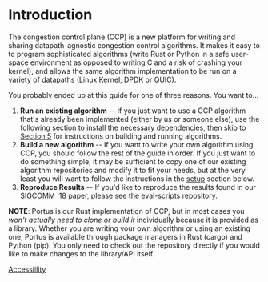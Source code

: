 # Introduction

The congestion control plane (CCP) is a new platform for writing and sharing datapath-agnostic congestion control algorithms.
It makes it easy to to program sophisticated algorithms (write Rust or Python in a safe user-space environment
as opposed to writing C and a risk of crashing your kernel), and allows the same algorithm 
implementation to be run on a variety of datapaths (Linux Kernel, DPDK or QUIC). 

You probably ended up at this guide for one of three reasons. You want to...
1. **Run an existing algorithm** -- If you just want to use a CCP algorithm that's already been implemented (either by us or someone else),
use the [following section](./setup/index.md) to install the necessary dependencies, then skip to 
[Section 5](./running.md) for instructions on building and running algorithms. 
2. **Build a new algorithm** -- If you want to write your own algorithm using CCP, you should follow the rest of the guide in order.
If you just want to do something simple, it may be sufficient to copy one of our existing algorithm
repositories and modify it to fit your needs, but at the very least you will want to follow
the instructions in the [setup](./setup/index.md) section below.
3. **Reproduce Results** -- If you'd like to reproduce the results found in our SIGCOMM '18 paper, please see the
[eval-scripts](https://github.com/ccp-project/eval-scripts) repository.

**NOTE**: Portus is our Rust implementation of CCP, but in most cases you *won't actually need to 
clone or build it* individually because it is provided as a library. Whether you are writing your 
own algorithm or using an existing one, Portus is available through package managers in Rust (cargo)
and Python (pip). You only need to check out the repository directly if you would like to make changes
to the library/API itself.

[Accessiility](https://accessibility.mit.edu/)
